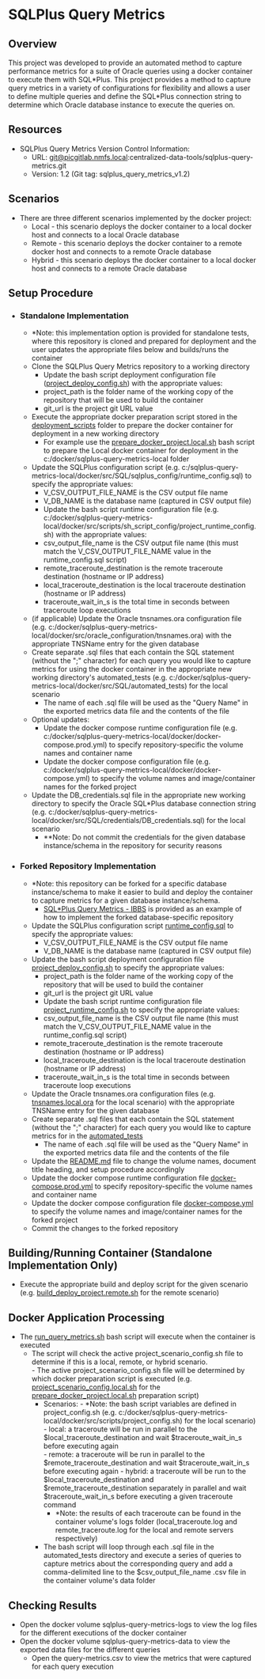 # SQLPlus Query Metrics

## Overview
This project was developed to provide an automated method to capture performance metrics for a suite of Oracle queries using a docker container to execute them with SQL\*Plus.  This project provides a method to capture query metrics in a variety of configurations for flexibility and allows a user to define multiple queries and define the SQL\*Plus connection string to determine which Oracle database instance to execute the queries on.  

## Resources
-   SQLPlus Query Metrics Version Control Information:
    -   URL: git@picgitlab.nmfs.local:centralized-data-tools/sqlplus-query-metrics.git
    -   Version: 1.2 (Git tag: sqlplus_query_metrics_v1.2)

## Scenarios
-   There are three different scenarios implemented by the docker project:
    -   Local - this scenario deploys the docker container to a local docker host and connects to a local Oracle database
    -   Remote - this scenario deploys the docker container to a remote docker host and connects to a remote Oracle database
    -   Hybrid - this scenario deploys the docker container to a local docker host and connects to a remote Oracle database

## Setup Procedure
-   ### Standalone Implementation
    -   \*Note: this implementation option is provided for standalone tests, where this repository is cloned and prepared for deployment and the user updates the appropriate files below and builds/runs the container  
    -   Clone the SQLPlus Query Metrics repository to a working directory
		-   Update the bash script deployment configuration file ([project_deploy_config.sh](./docker/src/scripts/sh_script_config/project_deploy_config.sh)) with the appropriate values:
        -   project_path is the folder name of the working copy of the repository that will be used to build the container
        -   git_url is the project git URL value
    -   Execute the appropriate docker preparation script stored in the [deployment_scripts](./deployment_scripts) folder to prepare the docker container for deployment in a new working directory
        -   For example use the [prepare_docker_project.local.sh](./deployment_scripts/prepare_docker_project.local.sh) bash script to prepare the Local docker container for deployment in the c:/docker/sqlplus-query-metrics-local folder
    -   Update the SQLPlus configuration script (e.g. c:/sqlplus-query-metrics-local/docker/src/SQL/sqlplus_config/runtime_config.sql) to specify the appropriate values:
        -   V_CSV_OUTPUT_FILE_NAME is the CSV output file name
        -   V_DB_NAME is the database name (captured in CSV output file)
		-   Update the bash script runtime configuration file (e.g. c:/docker/sqlplus-query-metrics-local/docker/src/scripts/sh_script_config/project_runtime_config.sh) with the appropriate values:
      	-   csv_output_file_name is the CSV output file name (this must match the V_CSV_OUTPUT_FILE_NAME value in the runtime_config.sql script)
        -   remote_traceroute_destination is the remote traceroute destination (hostname or IP address)
        -   local_traceroute_destination is the local traceroute destination (hostname or IP address)
        -   traceroute_wait_in_s is the total time in seconds between traceroute loop executions
    -   (if applicable) Update the Oracle tnsnames.ora configuration file (e.g. c:/docker/sqlplus-query-metrics-local/docker/src/oracle_configuration/tnsnames.ora) with the appropriate TNSName entry for the given database
    -   Create separate .sql files that each contain the SQL statement (without the ";" character) for each query you would like to capture metrics for using the docker container in the appropriate new working directory's automated_tests (e.g. c:/docker/sqlplus-query-metrics-local/docker/src/SQL/automated_tests) for the local scenario
        -   The name of each .sql file will be used as the "Query Name" in the exported metrics data file and the contents of the file
    -   Optional updates:
        -   Update the docker compose runtime configuration file (e.g. c:/docker/sqlplus-query-metrics-local/docker/docker-compose.prod.yml) to specify repository-specific the volume names and container name
        -   Update the docker compose configuration file (e.g. c:/docker/sqlplus-query-metrics-local/docker/docker-compose.yml) to specify the volume names and image/container names for the forked project
    -   Update the DB_credentials.sql file in the appropriate new working directory to specify the Oracle SQL*Plus database connection string (e.g. c:/docker/sqlplus-query-metrics-local/docker/src/SQL/credentials/DB_credentials.sql) for the local scenario
        -   \*\*Note: Do not commit the credentials for the given database instance/schema in the repository for security reasons
-   ### Forked Repository Implementation
    -   \*Note: this repository can be forked for a specific database instance/schema to make it easier to build and deploy the container to capture metrics for a given database instance/schema.
        -   [SQL*Plus Query Metrics - IBBS](https://picgitlab.nmfs.local/query-metrics/sqlplus-query-metrics-ibbs) is provided as an example of how to implement the forked database-specific repository
    -   Update the SQLPlus configuration script [runtime_config.sql](./docker/src/SQL/sqlplus_config/runtime_config.sql) to specify the appropriate values:
        -   V_CSV_OUTPUT_FILE_NAME is the CSV output file name
        -   V_DB_NAME is the database name (captured in CSV output file)
    -   Update the bash script deployment configuration file [project_deploy_config.sh](./docker/src/scripts/sh_script_config/project_deploy_config.sh) to specify the appropriate values:
        -   project_path is the folder name of the working copy of the repository that will be used to build the container
        -   git_url is the project git URL value
		-   Update the bash script runtime configuration file [project_runtime_config.sh](./docker/src/scripts/sh_script_config/project_runtime_config.sh) to specify the appropriate values:
        -   csv_output_file_name is the CSV output file name (this must match the V_CSV_OUTPUT_FILE_NAME value in the runtime_config.sql script)
        -   remote_traceroute_destination is the remote traceroute destination (hostname or IP address)
        -   local_traceroute_destination is the local traceroute destination (hostname or IP address)
        -   traceroute_wait_in_s is the total time in seconds between traceroute loop executions
    -   Update the Oracle tnsnames.ora configuration files (e.g. [tnsnames.local.ora](./docker/src/oracle_configuration/tnsnames.local.ora) for the local scenario) with the appropriate TNSName entry for the given database
    -   Create separate .sql files that each contain the SQL statement (without the ";" character) for each query you would like to capture metrics for in the [automated_tests](./docker/src/SQL/automated_tests)
        -   The name of each .sql file will be used as the "Query Name" in the exported metrics data file and the contents of the file
    -   Update the [README.md](./README.md) file to change the volume names, document title heading, and setup procedure accordingly
    -   Update the docker compose runtime configuration file [docker-compose.prod.yml](./docker/docker-compose.prod.yml) to specify repository-specific the volume names and container name
    -   Update the docker compose configuration file [docker-compose.yml](./docker/docker-compose.yml) to specify the volume names and image/container names for the forked project
    -   Commit the changes to the forked repository

## Building/Running Container (Standalone Implementation Only)
-   Execute the appropriate build and deploy script for the given scenario (e.g. [build_deploy_project.remote.sh](./deployment_scripts/build_deploy_project.remote.sh) for the remote scenario)

## Docker Application Processing
-   The [run_query_metrics.sh](./docker/src/scripts/run_query_metrics.sh) bash script will execute when the container is executed
    -   The script will check the active project_scenario_config.sh file to determine if this is a local, remote, or hybrid scenario.    
				-   The active project_scenario_config.sh file will be determined by which docker preparation script is executed (e.g. [project_scenario_config.local.sh](./docker/src/scripts/sh_script_config/project_scenario_config.local.sh) for the [prepare_docker_project.local.sh](./deployment_scripts/prepare_docker_project.local.sh) preparation script)
		-   Scenarios:
				-   \*Note: the bash script variables are defined in project_config.sh (e.g. c:/docker/sqlplus-query-metrics-local/docker/src/scripts/project_config.sh) for the local scenario)
				-   local: a traceroute will be run in parallel to the $local_traceroute_destination and wait $traceroute_wait_in_s before executing again  
				-   remote: a traceroute will be run in parallel to the $remote_traceroute_destination and wait $traceroute_wait_in_s before executing again
 				-   hybrid: a traceroute will be run to the $local_traceroute_destination and $remote_traceroute_destination separately in parallel and wait $traceroute_wait_in_s before executing a given traceroute command
  			-   \*Note: the results of each traceroute can be found in the container volume's logs folder (local_traceroute.log and remote_traceroute.log for the local and remote servers respectively)  
		-   The bash script will loop through each .sql file in the automated_tests directory and execute a series of queries to capture metrics about the corresponding query and add a comma-delimited line to the $csv_output_file_name .csv file in the container volume's data folder

## Checking Results
-   Open the docker volume sqlplus-query-metrics-logs to view the log files for the different executions of the docker container
-   Open the docker volume sqlplus-query-metrics-data to view the exported data files for the different queries
    -   Open the query-metrics.csv to view the metrics that were captured for each query execution
